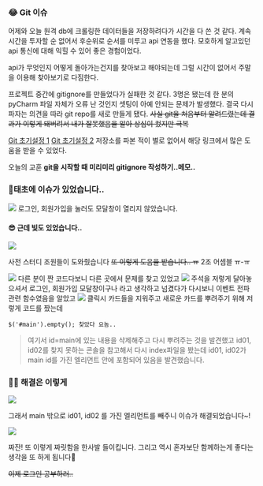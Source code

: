 ### 😂 Git 이슈 
어제와 오늘 원격 db에 크롤링한 데이터들을 저장하려다가 시간을 다 쓴 것 같다.
계속 시간을 투자할 순 없어서 후순위로 순서를 미루고 api 연동을 했다.
모호하게 알고있던 api 통신에 대해 익힐 수 있어 좋은 경험이었다.

api가 무엇인지 어떻게 돌아가는건지를 찾아보고 해야되는데 그럴 시간이 없어서 주말을 이용해 찾아보기로 다짐한다.


프로젝트 중간에 gitignore를 만들었다가 실패한 것 같다. 3명은 됐는데 한 분의 pyCharm 파일 자체가 오류 난 것인지 셋팅이 아예 안되는 문제가 발생했다. 
결국 다시 파자는 의견을 따라 git repo를 새로 만들게 됐다.
~~사실 git을 처음부터 알려드렸는데 결과가 이렇게 돼버려서 내가 잘못했음을 알아 상심이 컸지만 극복~~

[Git 초기설정 1](https://articles09.tistory.com/48)
[Git 초기설정 2](https://articles09.tistory.com/49?category=726318)
저장소를 파본 적이 별로 없어서 해당 링크에서 많은 도움을 받을 수 있었다.

오늘의 교훈 
**git을 시작할 때 미리미리 gitignore 작성하기..메모..**

### 🤣태초에 이슈가 있었습니다..
![](https://images.velog.io/images/2_juzzang/post/ad3aa330-a612-4339-9d44-d657de7f9871/9.17%20%EC%9D%B4%EC%8A%881.PNG)
로그인, 회원가입을 눌러도 모달창이 열리지 않았습니다.
#### 😎 근데 빛도 있었습니다..
![](https://images.velog.io/images/2_juzzang/post/fc74467e-d464-4356-87d8-f7fd6b04fadf/09.17.PNG)

사전 스터디 조원들이 도와줬습니다 ~~또 이렇게 도움을 받습니다.. ㅠ~~
2조 어셈블 ㅠ-ㅠ

![](https://images.velog.io/images/2_juzzang/post/6611cb76-d56c-408f-8d35-67ab239f231a/09.17%20%EC%9D%B4%EC%8A%88.PNG)
다른 분이 짠 코드다보니 다른 곳에서 문제를 찾고 있었고
![](https://images.velog.io/images/2_juzzang/post/0810034f-984f-44ff-968c-4f83931e5270/9.17%20%EC%9D%B4%EC%8A%882.PNG)
주석을 저렇게 달아놓으셔서 로그인, 회원가입 모달창이구나 라고 생각하고 넘겼다가
다시보니 이벤트 전파 관련 함수였음을 알았고
![](https://images.velog.io/images/2_juzzang/post/70f02b4e-9100-4b6f-ae70-bc12759ae324/9.17%20%EC%9D%B4%EC%8A%884.PNG)
클릭시 카드들을 지워주고 새로운 카드를 뿌려주기 위해 저렇게 코드를 짰는데
```
$('#main').empty(); 찾았다 요놈..
```
>여기서 id=main에 있는 내용을 삭제해주고 다시 뿌려주는 것을 발견했고 
id01, id02를 찾지 못하는 콘솔을 참고해서 다시 index파일을 봤는데
id01, id02가 main id를 가진 엘리먼트 안에 포함되어 있음을 발견했습니다.

### 🙋‍♂️ 해결은 이렇게 
![](https://images.velog.io/images/2_juzzang/post/2842ac91-e416-46fc-b53e-000d3fd239e7/09.17%20%EC%9D%B4%EC%8A%885.PNG)

그래서 main 밖으로 id01, id02 를 가진 엘리먼트를 빼주니 이슈가 해결되었습니다~!

![](https://images.velog.io/images/2_juzzang/post/7cdc712a-8b5f-4498-b835-ab732e60d293/09.17%20%EC%9D%B4%EC%8A%88%ED%95%B4%EA%B2%B0.PNG)

짜잔! 
또 이렇게 짜릿함을 한사발 들이킵니다.
그리고 역시 혼자보단 함께하는게 좋다는 생각을 또 하게 됩니다🤞

~~이제 로그인 공부하러..~~


